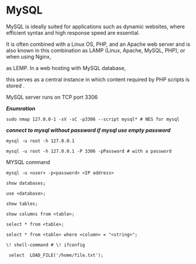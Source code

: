 # MySQL 

MySQL is ideally suited for applications such as dynamic websites, where efficient syntax and high response speed are essential. 

It is often combined with a Linux OS, PHP, and an Apache web server and is also known in this combination as LAMP (Linux, Apache, MySQL, PHP), or when using Nginx,

as LEMP. In a web hosting with MySQL database, 

this serves as a central instance in which content required by PHP scripts is stored .

MySQL server runs on TCP port 3306 

***Enumration***

```shell
sudo nmap 127.0.0-1 -sV -sC -p3306 --script mysql* # NES for mysql 

```

***connect to mysql without password if mysql use empty password***

```shell
mysql -u root -h 127.0.0.1

```
```shell
mysql -u root -h 127.0.0.1 -P 3306 -pPassword # with a password 

```

MYSQL command 
```
mysql -u <user> -p<password> <IP address> 

show databases; 

use <database>; 	

show tables; 	

show columns from <table>; 

select * from <table>; 	

select * from <table> where <column> = "<string>"; 	

\! shell-command # \! ifconfig 

 select  LOAD_FILE('/home/file.txt');
 

```

